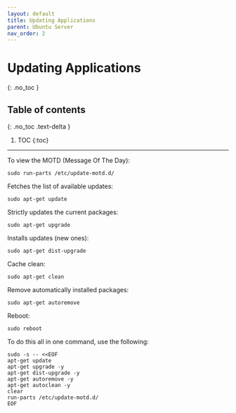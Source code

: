 ```yaml
---
layout: default
title: Updating Applications
parent: Ubuntu Server
nav_order: 2
---
```


# Updating Applications
{: .no_toc }

## Table of contents
{: .no_toc .text-delta }

1. TOC
{:toc}

***

To view the MOTD (Message Of The Day):

```shell
sudo run-parts /etc/update-motd.d/
```

Fetches the list of available updates:

```shell
sudo apt-get update
```

Strictly updates the current packages:

```shell
sudo apt-get upgrade
```

Installs updates (new ones):

```shell
sudo apt-get dist-upgrade
```

Cache clean:

```shell
sudo apt-get clean
```

Remove automatically installed packages:

```shell
sudo apt-get autoremove
```

Reboot:

```shell
sudo reboot
```

To do this all in one command, use the following:

```shell
sudo -s -- <<EOF
apt-get update
apt-get upgrade -y
apt-get dist-upgrade -y
apt-get autoremove -y
apt-get autoclean -y
clear
run-parts /etc/update-motd.d/
EOF
```
